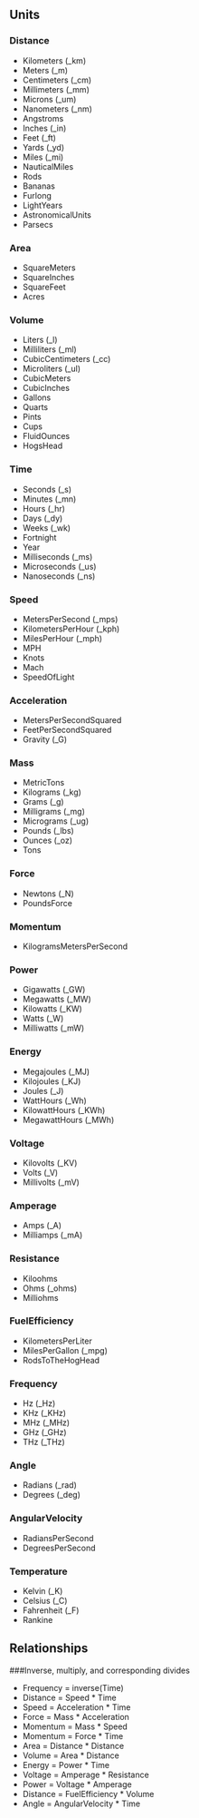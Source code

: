 ## Units

### Distance
* Kilometers (_km)
* Meters (_m)
* Centimeters (_cm)
* Millimeters (_mm)
* Microns (_um)
* Nanometers (_nm)
* Angstroms
* Inches (_in)
* Feet (_ft)
* Yards (_yd)
* Miles (_mi)
* NauticalMiles
* Rods
* Bananas
* Furlong
* LightYears
* AstronomicalUnits
* Parsecs

### Area
* SquareMeters
* SquareInches
* SquareFeet
* Acres

### Volume
* Liters (_l)
* Milliliters (_ml)
* CubicCentimeters (_cc)
* Microliters (_ul)
* CubicMeters
* CubicInches
* Gallons
* Quarts
* Pints
* Cups
* FluidOunces
* HogsHead

### Time
* Seconds (_s)
* Minutes (_mn)
* Hours (_hr)
* Days (_dy)
* Weeks (_wk)
* Fortnight
* Year
* Milliseconds (_ms)
* Microseconds (_us)
* Nanoseconds (_ns)

### Speed
* MetersPerSecond (_mps)
* KilometersPerHour (_kph)
* MilesPerHour (_mph)
* MPH
* Knots
* Mach
* SpeedOfLight

### Acceleration
* MetersPerSecondSquared
* FeetPerSecondSquared
* Gravity (_G)

### Mass
* MetricTons
* Kilograms (_kg)
* Grams (_g)
* Milligrams (_mg)
* Micrograms (_ug)
* Pounds (_lbs)
* Ounces (_oz)
* Tons

### Force
* Newtons (_N)
* PoundsForce

### Momentum
* KilogramsMetersPerSecond

### Power
* Gigawatts (_GW)
* Megawatts (_MW)
* Kilowatts (_KW)
* Watts (_W)
* Milliwatts (_mW)

### Energy
* Megajoules (_MJ)
* Kilojoules (_KJ)
* Joules (_J)
* WattHours (_Wh)
* KilowattHours (_KWh)
* MegawattHours (_MWh)

### Voltage
* Kilovolts (_KV)
* Volts (_V)
* Millivolts (_mV)

### Amperage
* Amps (_A)
* Milliamps (_mA)

### Resistance
* Kiloohms
* Ohms (_ohms)
* Milliohms

### FuelEfficiency
* KilometersPerLiter
* MilesPerGallon (_mpg)
* RodsToTheHogHead

### Frequency
* Hz (_Hz)
* KHz (_KHz)
* MHz (_MHz)
* GHz (_GHz)
* THz (_THz)

### Angle
* Radians (_rad)
* Degrees (_deg)

### AngularVelocity
* RadiansPerSecond
* DegreesPerSecond

### Temperature
* Kelvin (_K)
* Celsius (_C)
* Fahrenheit (_F)
* Rankine

## Relationships
###Inverse, multiply, and corresponding divides
* Frequency = inverse(Time)
* Distance = Speed * Time
* Speed = Acceleration * Time
* Force = Mass * Acceleration
* Momentum = Mass * Speed
* Momentum = Force * Time
* Area = Distance * Distance
* Volume = Area * Distance
* Energy = Power * Time
* Voltage = Amperage * Resistance
* Power = Voltage * Amperage
* Distance = FuelEfficiency * Volume
* Angle = AngularVelocity * Time
